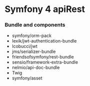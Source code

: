 # Symfony 4 apiRest

### Bundle and components

- symfony/orm-pack
- lexik/jwt-authentication-bundle
- lcobucci/jwt
- jms/serializer-bundle
- friendsofsymfony/rest-bundle
- sensio/framework-extra-bundle
- nelmio/api-doc-bundle
- Twig
- symfony/asset